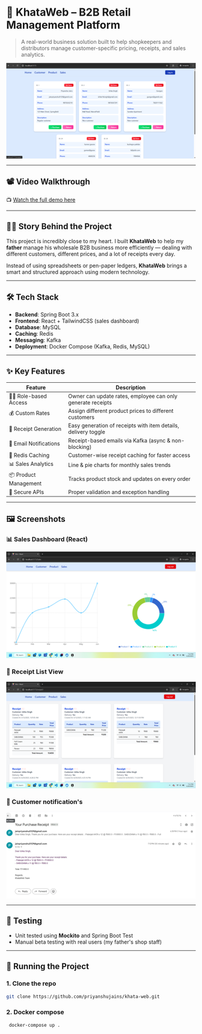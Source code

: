 # 🧾 KhataWeb – B2B Retail Management Platform

> A real-world business solution built to help shopkeepers and distributors manage customer-specific pricing, receipts, and sales analytics.

![Banner](./Images/home.png)

---

## 📽️ Video Walkthrough

📺 [Watch the full demo here](https://drive.google.com/file/d/1GVL3HYnqBB4093LwK8CErW2r5FE_6zB8/view?usp=sharing)

---

## 🧑‍💼 Story Behind the Project

This project is incredibly close to my heart. I built **KhataWeb** to help my **father** manage his wholesale B2B business more efficiently — dealing with different customers, different prices, and a lot of receipts every day.

Instead of using spreadsheets or pen-paper ledgers, **KhataWeb** brings a smart and structured approach using modern technology.

---

## 🛠️ Tech Stack

- **Backend**: Spring Boot 3.x  
- **Frontend**: React + TailwindCSS (sales dashboard)  
- **Database**: MySQL  
- **Caching**: Redis  
- **Messaging**: Kafka  
- **Deployment**: Docker Compose (Kafka, Redis, MySQL)

---

## ✨ Key Features

| Feature | Description |
|--------|-------------|
| 🧑‍💼 Role-based Access | Owner can update rates, employee can only generate receipts |
| 💰 Custom Rates | Assign different product prices to different customers |
| 🧾 Receipt Generation | Easy generation of receipts with item details, delivery toggle |
| 📧 Email Notifications | Receipt-based emails via Kafka (async & non-blocking) |
| 🚀 Redis Caching | Customer-wise receipt caching for faster access |
| 📊 Sales Analytics | Line & pie charts for monthly sales trends |
| 📦 Product Management | Tracks product stock and updates on every order |
| 🔐 Secure APIs | Proper validation and exception handling |

---

## 🖼️ Screenshots

### 📊 Sales Dashboard (React)

![Sales Chart](./Images/sales.png)

### 🧾 Receipt List View

![Receipt View](./Images/receipt.png)

### 🧑 Customer notification's

![Pricing Page](./Images/email.png)

---

## 🧪 Testing

- Unit tested using **Mockito** and Spring Boot Test
- Manual beta testing with real users (my father's shop staff)

---

## 🔧 Running the Project

### 1. Clone the repo

```bash
git clone https://github.com/priyanshujains/khata-web.git

```

### 2. Docker compose

```bash
 docker-compose up .
```



